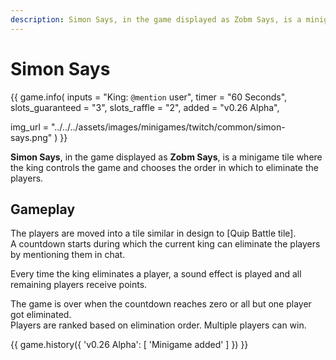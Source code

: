 ```yaml
---
description: Simon Says, in the game displayed as Zobm Says, is a minigame tile where the king controls the game and chooses the order in which to eliminate the players.
---
```


# Simon Says

{{ game.info(
  inputs           = "King: `@mention` user",
  timer            = "60 Seconds",
  slots_guaranteed = "3",
  slots_raffle     = "2",
  added            = "v0.26 Alpha",
  
  img_url = "../../../assets/images/minigames/twitch/common/simon-says.png"
) }}

**Simon Says**, in the game displayed as **Zobm Says**, is a minigame tile where the king controls the game and chooses the order in which to eliminate the players.

## Gameplay

The players are moved into a tile similar in design to [Quip Battle tile].  
A countdown starts during which the current king can eliminate the players by mentioning them in chat.

Every time the king eliminates a player, a sound effect is played and all remaining players receive points.

The game is over when the countdown reaches zero or all but one player got eliminated.  
Players are ranked based on elimination order. Multiple players can win.

{{ game.history({
    'v0.26 Alpha': [
        'Minigame added'
    ]
}) }}